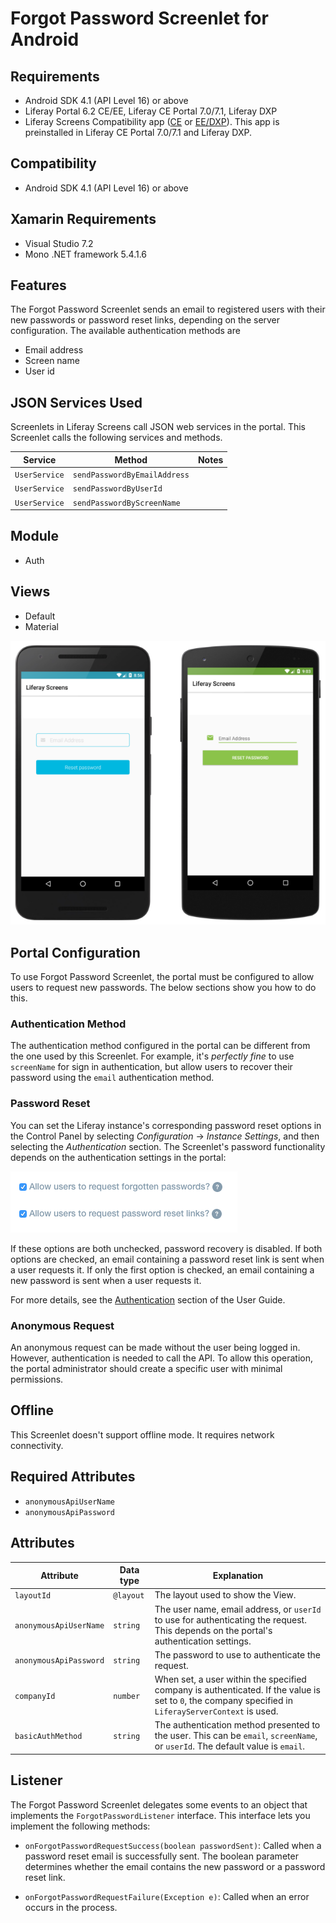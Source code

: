 # Forgot Password Screenlet for Android [](id=forgotpasswordscreenlet-for-android)

## Requirements [](id=requirements)

- Android SDK 4.1 (API Level 16) or above
- Liferay Portal 6.2 CE/EE, Liferay CE Portal 7.0/7.1, Liferay DXP
- Liferay Screens Compatibility app
  ([CE](http://www.liferay.com/marketplace/-/mp/application/54365664) or 
  [EE/DXP](http://www.liferay.com/marketplace/-/mp/application/54369726)). 
  This app is preinstalled in Liferay CE Portal 7.0/7.1 and Liferay DXP. 

## Compatibility [](id=compatibility)

- Android SDK 4.1 (API Level 16) or above

## Xamarin Requirements [](id=xamarin-requirements)

- Visual Studio 7.2
- Mono .NET framework 5.4.1.6

## Features [](id=features)

The Forgot Password Screenlet sends an email to registered users with their 
new passwords or password reset links, depending on the server configuration. 
The available authentication methods are

- Email address
- Screen name
- User id

## JSON Services Used [](id=json-services-used)

Screenlets in Liferay Screens call JSON web services in the portal. This 
Screenlet calls the following services and methods.

| Service | Method | Notes |
| ------- | ------ | ----- |
| `UserService` | `sendPasswordByEmailAddress` |  |
| `UserService` | `sendPasswordByUserId` |  |
| `UserService` | `sendPasswordByScreenName` |  |

## Module [](id=module)

- Auth

## Views [](id=views)

- Default
- Material

![The Forgot Password Screenlet with the Default (left) and Material (right) Viewsets.](../../../images/screens-android-forgotpwd.png)

## Portal Configuration [](id=portal-configuration)

To use Forgot Password Screenlet, the portal must be configured to allow users 
to request new passwords. The below sections show you how to do this. 

### Authentication Method [](id=authentication-method)

The authentication method configured in the portal can be different from the one 
used by this Screenlet. For example, it's *perfectly fine* to use `screenName` 
for sign in authentication, but allow users to recover their password using the 
`email` authentication method.

### Password Reset [](id=password-reset)

You can set the Liferay instance's corresponding password reset options in the 
Control Panel by selecting *Configuration* &rarr; *Instance Settings*, and then 
selecting the *Authentication* section. The Screenlet's password functionality 
depends on the authentication settings in the portal: 

![Checkboxes for the password recovery features in your Liferay instance.](../../../images/screens-password-reset.png)

If these options are both unchecked, password recovery is disabled. If both
options are checked, an email containing a password reset link is sent when a
user requests it. If only the first option is checked, an email containing a new
password is sent when a user requests it.

For more details, see the 
[Authentication](/discover/portal/-/knowledge_base/7-1/authentication) 
section of the User Guide. 

### Anonymous Request [](id=anonymous-request)

An anonymous request can be made without the user being logged in. However, 
authentication is needed to call the API. To allow this operation, the portal
administrator should create a specific user with minimal permissions. 

## Offline [](id=offline)

This Screenlet doesn't support offline mode. It requires network connectivity.

## Required Attributes [](id=required-attributes)

- `anonymousApiUserName`
- `anonymousApiPassword`

## Attributes [](id=attributes)

| Attribute | Data type | Explanation |
|-----------|-----------|-------------| 
| `layoutId` | `@layout` | The layout used to show the View. |
| `anonymousApiUserName` | `string` | The user name, email address, or `userId` to use for authenticating the request. This depends on the portal's authentication settings. |
| `anonymousApiPassword` | `string` | The password to use to authenticate the request. |
| `companyId` | `number` | When set, a user within the specified company is authenticated. If the value is set to `0`, the company specified in `LiferayServerContext` is used. |
| `basicAuthMethod` | `string` | The authentication method presented to the user. This can be `email`, `screenName`, or `userId`. The default value is `email`. |

## Listener [](id=listener)

The Forgot Password Screenlet delegates some events to an object that implements 
the `ForgotPasswordListener` interface. This interface lets you implement the 
following methods:

- `onForgotPasswordRequestSuccess(boolean passwordSent)`: Called when a password 
reset email is successfully sent. The boolean parameter determines whether the 
email contains the new password or a password reset link.

- `onForgotPasswordRequestFailure(Exception e)`: Called when an error occurs in 
the process.
